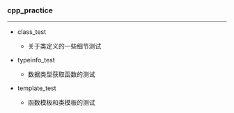 ### cpp_practice

---

- class_test
  - 关于类定义的一些细节测试

- typeinfo_test
  - 数据类型获取函数的测试

- template_test
  - 函数模板和类模板的测试